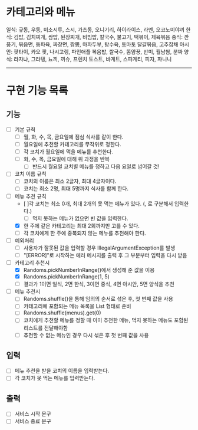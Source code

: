 # 카테고리와 메뉴
일식: 규동, 우동, 미소시루, 스시, 가츠동, 오니기리, 하이라이스, 라멘, 오코노미야끼
한식: 김밥, 김치찌개, 쌈밥, 된장찌개, 비빔밥, 칼국수, 불고기, 떡볶이, 제육볶음
중식: 깐풍기, 볶음면, 동파육, 짜장면, 짬뽕, 마파두부, 탕수육, 토마토 달걀볶음, 고추잡채
아시안: 팟타이, 카오 팟, 나시고렝, 파인애플 볶음밥, 쌀국수, 똠얌꿍, 반미, 월남쌈, 분짜
양식: 라자냐, 그라탱, 뇨끼, 끼슈, 프렌치 토스트, 바게트, 스파게티, 피자, 파니니

---

# 구현 기능 목록
## 기능
- [ ] 기본 규칙
  - [ ] 월, 화, 수, 목, 금요일에 점심 식사를 같이 한다.
  - [ ] 월요일에 추천할 카테고리를 무작위로 정한다.
  - [ ] 각 코치가 월요일에 먹을 메뉴를 추천한다.
  - [ ] 화, 수, 목, 금요일에 대해 위 과정을 반복
    - [ ] 반드시 월요일 코치별 메뉴를 정하고 다음 요일로 넘어갈 것!
- [ ] 코치 이름 규칙
  - [ ] 코치의 이름은 최소 2글자, 최대 4글자이다. 
  - [ ] 코치는 최소 2명, 최대 5명까지 식사를 함께 한다.
- [ ] 메뉴 추천 규칙
  - [ ]각 코치는 최소 0개, 최대 2개의 못 먹는 메뉴가 있다. (, 로 구분해서 입력한다.)
    - [ ] 먹지 못하는 메뉴가 없으면 빈 값을 입력한다.
  - [x] 한 주에 같은 카테고리는 최대 2회까지만 고를 수 있다.
  - [ ] 각 코치에게 한 주에 중복되지 않는 메뉴를 추천해야 한다.
- [ ] 예외처리
  - [ ] 사용자가 잘못된 값을 입력할 경우 IllegalArgumentException를 발생
  - [ ] "[ERROR]"로 시작하는 에러 메시지를 출력 후 그 부분부터 입력을 다시 받음
- [ ] 카테고리 추천시
  - [x] Randoms.pickNumberInRange()에서 생성해 준 값을 이용
  - [x] Randoms.pickNumberInRange(1, 5)
  - [ ] 결과가 1이면 일식, 2면 한식, 3이면 중식, 4면 아시안, 5면 양식을 추천
- [ ] 메뉴 추천시
  - [ ] Randoms.shuffle()을 통해 임의의 순서로 섞은 후, 첫 번째 값을 사용
  - [ ] 카테고리에 포함되는 메뉴 목록을 List<String> 형태로 준비
  - [ ] Randoms.shuffle(menus).get(0)
  - [ ] 코치에게 추천할 메뉴를 정할 때 이미 추천한 메뉴, 먹지 못하는 메뉴도 포함된 리스트를 전달해야함
  - [ ] 추천할 수 없는 메뉴인 경우 다시 섞은 후 첫 번째 값을 사용

## 입력
- [ ] 메뉴 추천을 받을 코치의 이름을 입력받는다.
- [ ] 각 코치가 못 먹는 메뉴를 입력받는다.

## 출력
- [ ] 서비스 시작 문구
- [ ] 서비스 종료 문구